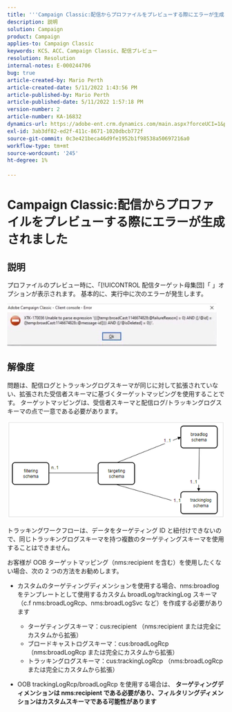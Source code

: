 ```yaml
---
title: '''Campaign Classic:配信からプロファイルをプレビューする際にエラーが生成されます。'
description: 説明
solution: Campaign
product: Campaign
applies-to: Campaign Classic
keywords: KCS、ACC、Campaign Classic、配信プレビュー
resolution: Resolution
internal-notes: E-000244706
bug: true
article-created-by: Mario Perth
article-created-date: 5/11/2022 1:43:56 PM
article-published-by: Mario Perth
article-published-date: 5/11/2022 1:57:18 PM
version-number: 2
article-number: KA-16832
dynamics-url: https://adobe-ent.crm.dynamics.com/main.aspx?forceUCI=1&pagetype=entityrecord&etn=knowledgearticle&id=ccaebf62-30d1-ec11-a7b5-0022480a8d10
exl-id: 3ab3df82-ed2f-411c-8671-1020dbcb772f
source-git-commit: 0c3e421beca46d9fe1952b1f98538a50697216a0
workflow-type: tm+mt
source-wordcount: '245'
ht-degree: 1%

---
```


# Campaign Classic:配信からプロファイルをプレビューする際にエラーが生成されました

## 説明


プロファイルのプレビュー時に、「[!UICONTROL 配信ターゲット母集団]「 」オプションが表示されます。 基本的に、実行中に次のエラーが発生します。

![](assets/___ceaebf62-30d1-ec11-a7b5-0022480a8d10___.jpeg)




## 解像度


問題は、配信ログとトラッキングログスキーマが同じに対して拡張されていない、拡張された受信者スキーマに基づくターゲットマッピングを使用することです。 ターゲットマッピングは、受信者スキーマと配信ログ/トラッキングログスキーマの点で一意である必要があります。

![](assets/3ec555a6-30d1-ec11-a7b5-0022480a8d10.png)

トラッキングワークフローは、データをターゲティング ID と紐付けできないので、同じトラッキングログスキーマを持つ複数のターゲティングスキーマを使用することはできません。

お客様が OOB ターゲットマッピング（nms:recipient を含む）を使用したくない場合、次の 2 つの方法をお勧めします。

- カスタムのターゲティングディメンションを使用する場合、nms:broadlog をテンプレートとして使用するカスタム broadLog/trackingLog スキーマ（c.f nms:broadLogRcp、nms:broadLogSvc など）を作成する必要があります

   - ターゲティングスキーマ：cus:recipient （nms:recipient または完全にカスタムから拡張）
   - ブロードキャストログスキーマ：cus:broadLogRcp （nms:broadLogRcp または完全にカスタムから拡張）
   - トラッキングログスキーマ：cus:trackingLogRcp （nms:broadLogRcp または完全にカスタムから拡張）
- OOB trackingLogRcp/broadLogRcp を使用する場合は、 <b>ターゲティングディメンションは nms:recipient である必要があり、フィルタリングディメンションはカスタムスキーマである可能性があります</b>

